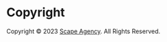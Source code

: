 # Copyright

Copyright &copy; 2023 [Scape Agency](https://www.scape.agency/ "Scape Agency website"). All Rights Reserved.
